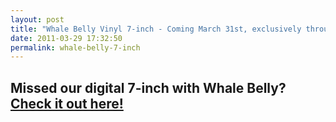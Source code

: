 ```yaml
---
layout: post
title: "Whale Belly Vinyl 7-inch - Coming March 31st, exclusively through Ampeater Music!"
date: 2011-03-29 17:32:50
permalink: whale-belly-7-inch
---
```

Missed our digital 7-inch with Whale Belly? [Check it out here!](http://ampeatermusic.com/aem127)
-------------------------------------------------------------------------------------------------
  
  